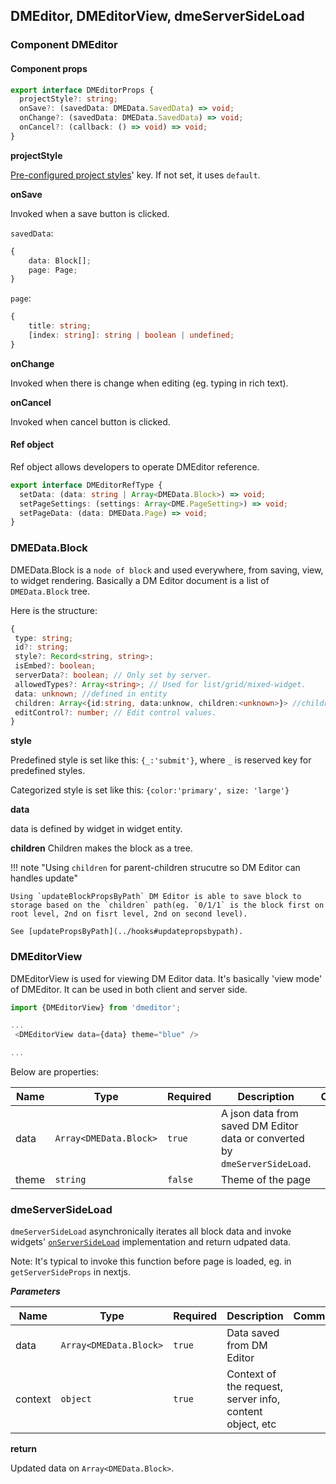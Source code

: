 ## DMEditor, DMEditorView, dmeServerSideLoad

### Component DMEditor

#### Component props

```typescript
export interface DMEditorProps {
  projectStyle?: string;
  onSave?: (savedData: DMEData.SavedData) => void;
  onChange?: (savedData: DMEData.SavedData) => void;
  onCancel?: (callback: () => void) => void;
}
```

**projectStyle**

[Pre-configured project styles](../configuration/#general)' key. If not set, it uses `default`.

**onSave**

Invoked when a save button is clicked.

`savedData`:

```typescript
{
    data: Block[];
    page: Page;
}
```

`page`:

```typescript
{
    title: string;
    [index: string]: string | boolean | undefined;
}
```

**onChange**

Invoked when there is change when editing (eg. typing in rich text).

**onCancel**

Invoked when cancel button is clicked.

#### Ref object

Ref object allows developers to operate DMEditor reference.

```typescript
export interface DMEditorRefType {
  setData: (data: string | Array<DMEData.Block>) => void;
  setPageSettings: (settings: Array<DME.PageSetting>) => void;
  setPageData: (data: DMEData.Page) => void;
}
```

### DMEData.Block

DMEData.Block is a `node of block` and used everywhere, from saving, view, to widget rendering. Basically a DM Editor document is a list of `DMEData.Block` tree.

Here is the structure:

```typescript
{
 type: string;
 id?: string;
 style?: Record<string, string>;
 isEmbed?: boolean;
 serverData?: boolean; // Only set by server.
 allowedTypes?: Array<string>; // Used for list/grid/mixed-widget.
 data: unknown; //defined in entity
 children: Array<{id:string, data:unknow, children:<unknown>}> //children create a tree structure
 editControl?: number; // Edit control values.
}
```

**style**

Predefined style is set like this: `{_:'submit'}`, where `_` is reserved key for predefined styles.

Categorized style is set like this: `{color:'primary', size: 'large'}`

**data**

data is defined by widget in widget entity.

**children**
Children makes the block as a tree.

!!! note "Using `children` for parent-children strucutre so DM Editor can handles update"

    Using `updateBlockPropsByPath` DM Editor is able to save block to storage based on the `children` path(eg. `0/1/1` is the block first on root level, 2nd on fisrt level, 2nd on second level).

    See [updatePropsByPath](../hooks#updatepropsbypath).

### DMEditorView

DMEditorView is used for viewing DM Editor data. It's basically 'view mode' of DMEditor. It can be used in both client and server side.

```javascript
import {DMEditorView} from 'dmeditor';

...
 <DMEditorView data={data} theme="blue" />

...
```

Below are properties:

| Name  | Type                   | Required | Description                                                                | Comment |
| ----- | ---------------------- | -------- | -------------------------------------------------------------------------- | ------- |
| data  | `Array<DMEData.Block>` | `true`   | A json data from saved DM Editor data or converted by `dmeServerSideLoad`. |         |
| theme | `string`               | `false`  | Theme of the page                                                          |         |

### dmeServerSideLoad

`dmeServerSideLoad` asynchronically iterates all block data and invoke widgets' [`onServerSideLoad`](./widget.md#registerwidget) implementation and return udpated data.

Note: It's typical to invoke this function before page is loaded, eg. in `getServerSideProps` in nextjs.

**_Parameters_**

| Name    | Type                   | Required | Description                                              | Comment |
| ------- | ---------------------- | -------- | -------------------------------------------------------- | ------- |
| data    | `Array<DMEData.Block>` | `true`   | Data saved from DM Editor                                |         |
| context | `object`               | `true`   | Context of the request, server info, content object, etc |         |

**return**

Updated data on `Array<DMEData.Block>`.
